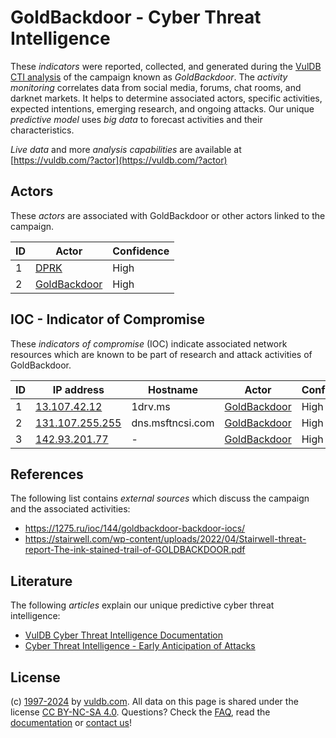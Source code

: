 # GoldBackdoor - Cyber Threat Intelligence

These _indicators_ were reported, collected, and generated during the [VulDB CTI analysis](https://vuldb.com/?kb.cti) of the campaign known as _GoldBackdoor_. The _activity monitoring_ correlates data from social media, forums, chat rooms, and darknet markets. It helps to determine associated actors, specific activities, expected intentions, emerging research, and ongoing attacks. Our unique _predictive model_ uses _big data_ to forecast activities and their characteristics.

_Live data_ and more _analysis capabilities_ are available at [https://vuldb.com/?actor](https://vuldb.com/?actor)

## Actors

These _actors_ are associated with GoldBackdoor or other actors linked to the campaign.

ID | Actor | Confidence
-- | ----- | ----------
1 | [DPRK](https://vuldb.com/?actor.dprk) | High
2 | [GoldBackdoor](https://vuldb.com/?actor.goldbackdoor) | High

## IOC - Indicator of Compromise

These _indicators of compromise_ (IOC) indicate associated network resources which are known to be part of research and attack activities of GoldBackdoor.

ID | IP address | Hostname | Actor | Confidence
-- | ---------- | -------- | ----- | ----------
1 | [13.107.42.12](https://vuldb.com/?ip.13.107.42.12) | 1drv.ms | [GoldBackdoor](https://vuldb.com/?actor.goldbackdoor) | High
2 | [131.107.255.255](https://vuldb.com/?ip.131.107.255.255) | dns.msftncsi.com | [GoldBackdoor](https://vuldb.com/?actor.goldbackdoor) | High
3 | [142.93.201.77](https://vuldb.com/?ip.142.93.201.77) | - | [GoldBackdoor](https://vuldb.com/?actor.goldbackdoor) | High

## References

The following list contains _external sources_ which discuss the campaign and the associated activities:

* https://1275.ru/ioc/144/goldbackdoor-backdoor-iocs/
* https://stairwell.com/wp-content/uploads/2022/04/Stairwell-threat-report-The-ink-stained-trail-of-GOLDBACKDOOR.pdf

## Literature

The following _articles_ explain our unique predictive cyber threat intelligence:

* [VulDB Cyber Threat Intelligence Documentation](https://vuldb.com/?kb.cti)
* [Cyber Threat Intelligence - Early Anticipation of Attacks](https://www.scip.ch/en/?labs.20201022)

## License

(c) [1997-2024](https://vuldb.com/?kb.changelog) by [vuldb.com](https://vuldb.com/?kb.about). All data on this page is shared under the license [CC BY-NC-SA 4.0](https://creativecommons.org/licenses/by-nc-sa/4.0/). Questions? Check the [FAQ](https://vuldb.com/?kb.faq), read the [documentation](https://vuldb.com/?kb) or [contact us](https://vuldb.com/?contact)!
